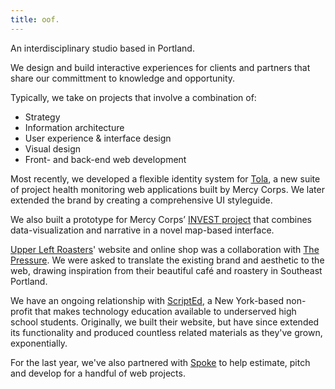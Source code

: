 ```yaml
---
title: oof.
---
```


An interdisciplinary studio based in Portland.

We design and build interactive experiences for clients and partners that share our committment to knowledge and opportunity.

Typically, we take on projects that involve a combination of:

- Strategy
- Information architecture
- User experience & interface design
- Visual design
- Front- and back-end web development

Most recently, we developed a flexible identity system for [Tola](http://toladata.com/), a new suite of project health monitoring web applications built by Mercy Corps. We later extended the brand by creating a comprehensive UI styleguide.

We also built a prototype for Mercy Corps’ [INVEST project](http://mercycorps.github.io/InvestMap/) that combines data-visualization and narrative in a novel map-based interface.

[Upper Left Roasters](https://upperleftroasters.com/)' website and online shop was a collaboration with [The Pressure](http://thepressure.org/). We were asked to translate the existing brand and aesthetic to the web, drawing inspiration from their beautiful café and roastery in Southeast Portland.

We have an ongoing relationship with [ScriptEd](https://scripted.org/), a New York-based non-profit that makes technology education available to underserved high school students. Originally, we built their website, but have since extended its functionality and produced countless related materials as they've grown, exponentially.

For the last year, we've also partnered with [Spoke](http://spokebranding.com/) to help estimate, pitch and develop for a handful of web projects.

